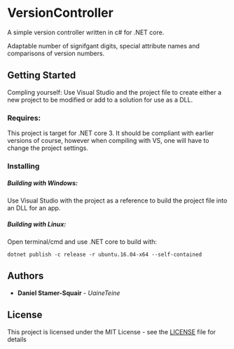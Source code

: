 # VersionController

A simple version controller written in c# for .NET core.

Adaptable number of signifgant digits, special attribute names and comparisons of version numbers.

## Getting Started

Compling yourself: Use Visual Studio and the project file to create either a new project to be modified or add to a solution for use as a DLL.

### Requires:

This project is target for .NET core 3. It should be compliant with earlier versions of course, however when compiling with VS, one will have to change the project settings.

### Installing

##### Building with Windows:

Use Visual Studio with the project as a reference to build the project file into an DLL for an app.

##### Building with Linux:

Open terminal/cmd and use .NET core to build with:

```
dotnet publish -c release -r ubuntu.16.04-x64 --self-contained
```

## Authors

* **Daniel Stamer-Squair** - *UaineTeine*

## License

This project is licensed under the MIT License - see the [LICENSE](LICENSE) file for details
